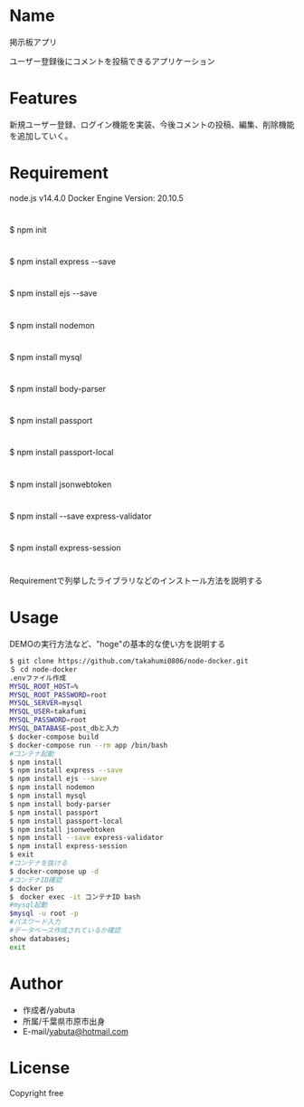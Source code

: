 # Name 
 
掲示板アプリ
 
ユーザー登録後にコメントを投稿できるアプリケーション
  
# Features
 
新規ユーザー登録、ログイン機能を実装、今後コメントの投稿、編集、削除機能を追加していく。
 
# Requirement
node.js v14.4.0
Docker Engine Version: 20.10.5
#
$ npm init
#
$ npm install express --save
#
$ npm install ejs --save
#
$ npm install nodemon
#
$ npm install mysql
#
$ npm install body-parser
#
$ npm install passport
#
$ npm install passport-local
#
$ npm install jsonwebtoken
#
$ npm install --save express-validator
#
$ npm install express-session
#
 
Requirementで列挙したライブラリなどのインストール方法を説明する
 

# Usage
 
DEMOの実行方法など、"hoge"の基本的な使い方を説明する
 
```bash
$ git clone https://github.com/takahumi0806/node-docker.git
＄ cd node-docker
.envファイル作成
MYSQL_ROOT_HOST=%
MYSQL_ROOT_PASSWORD=root
MYSQL_SERVER=mysql
MYSQL_USER=takafumi
MYSQL_PASSWORD=root
MYSQL_DATABASE=post_dbと入力
$ docker-compose build
$ docker-compose run --rm app /bin/bash
#コンテナ起動
$ npm install
$ npm install express --save
$ npm install ejs --save
$ npm install nodemon
$ npm install mysql
$ npm install body-parser
$ npm install passport
$ npm install passport-local
$ npm install jsonwebtoken
$ npm install --save express-validator
$ npm install express-session
$ exit
#コンテナを抜ける
$ docker-compose up -d
#コンテナID確認
$ docker ps
$　docker exec -it コンテナID bash
#mysql起動
$mysql -u root -p
#パスワード入力
#データベース作成されているか確認
show databases;
exit
```
# Author
* 作成者/yabuta
* 所属/千葉県市原市出身
* E-mail/yabuta@hotmail.com
 
# License

Copyright free
